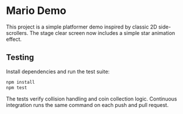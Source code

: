 # Mario Demo

This project is a simple platformer demo inspired by classic 2D side-scrollers. The stage clear screen now includes a simple star animation effect.

## Testing

Install dependencies and run the test suite:

```sh
npm install
npm test
```

The tests verify collision handling and coin collection logic. Continuous integration runs the same command on each push and pull request.
